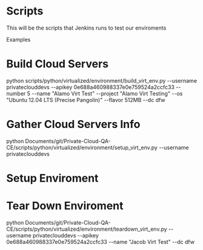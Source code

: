 Scripts
=====================
 
 This will be the scripts that Jenkins runs to test our enviroments

 Examples

 # Build Cloud Servers
python scripts/python/virtualized/environment/build_virt_env.py --username privateclouddevs --apikey 0e688a460988337e0e759524a2ccfc33 --number 5 --name "Alamo Virt Test" --project "Alamo Virt Testing" --os "Ubuntu 12.04 LTS (Precise Pangolin)" --flavor 512MB --dc dfw

# Gather Cloud Servers Info

python Documents/git/Private-Cloud-QA-CE/scripts/python/virtualized/environment/setup_virt_env.py --username privateclouddevs

# Setup Enviroment



# Tear Down Enviroment

python Documents/git/Private-Cloud-QA-CE/scripts/python/virtualized/environment/teardown_virt_env.py --username privateclouddevs --apikey 0e688a460988337e0e759524a2ccfc33 --name "Jacob Virt Test" --dc dfw